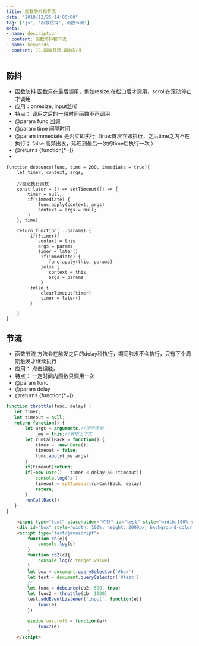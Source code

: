 ```yaml
---
title: 函数防抖和节流
data: "2018/12/25 14:00:00"
tag: ['js', '函数防抖','函数节流']
meta: 
- name: description
  content: 函数防抖和节流
- name: keywords
  content: JS,函数节流,函数防抖
---
```


## 防抖

 * 函数防抖 函数只在最后调用，例如resize,在松口后才调用，scroll在滚动停止才调用
 * 应用：onresize, input监听
 * 特点： 调用之后的一段时间函数不再调用
 * @param func 回调
 * @param time 间隔时间
 * @param immediate 是否立即执行（true:首次立即执行，之后time之内不在执行； false:高频出发，延迟到最后一次的time后执行一次   ）
 * @returns {function(*=)}
 * 
``` js{5}
function debounce(func, time = 200, immediate = true){
	let timer, context, args;
	
	//延迟执行函数
	const later = () => setTimeout(() => {
		timer = null;
		if(!immediate) {
			func.apply(context, args)
			context = args = null;
		}
	}, time)
	
	return function(...params) {
		 if(!timer){
			context = this
			args = params
		 	timer = later()
			 if(immediate) {
		 		func.apply(this, params)
			 }else {
		 		context = this
				args = params
			 }
		 }else {
		 	 clearTimeout(timer)
			 timer = later()
		 }
	
	}
}

``` 

## 节流
 
 * 函数节流 方法会在触发之后的delay秒执行，期间触发不会执行，只有下个周期触发才继续执行
 * 应用： 点击误触，
 * 特点： 一定时间内函数只调用一次
 * @param func
 * @param delay
 * @returns {function(*=)}

 ```js
function throttle(func, delay) {
	let timer;
	let timeout = null;
	return function() {
		let args = arguments,//闭包传参
			_me = this;//获取上下文
		let runCallBack = function() {
			timer = +new Date();
			timeout = false;
			func.apply(_me,args);
		}
		if(timeout)return;
		if(+new Date() - timer < delay && !timeout){
			console.log('a')
			timeout = setTimeout(runCallBack, delay)
			return;
		}
		runCallBack()
	}
}
```


```html
    <input type="text" placeholder="你好" id="test" style="width:100%;height: 30px;">
    <div id="box" style="width: 100%; height: 2000px; background-color: #ddd;"></div>  
    <script type="text/javascript">
        function cb(e){
        	console.log(e)
        }
        function cb2(c){
	        console.log(c.target.value)
        }
        let box = document.querySelector('#box')
        let test = document.querySelector('#test')
        //
        let func = debounce(cb2, 500, true)
        let func2 = throttle(cb, 1000)
        test.addEventListener('input', function(e){
	        func(e)
        })

        window.onscroll = function(e){
	        func2(e)
        }
    </script>
```